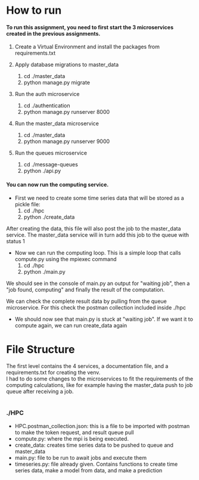 # How to run
#### To run this assignment, you need to first start the 3 microservices created in the previous assignments.

1) Create a Virtual Environment and install the packages from requirements.txt


2) Apply database migrations to master_data
   1) cd ./master_data
   2) python manage.py migrate


3) Run the auth microservice
   1) cd ./authentication
   2) python manage.py runserver 8000


4) Run the master_data microservice
   1) cd ./master_data
   2) python manage.py runserver 9000


5) Run the queues microservice
   1) cd ./message-queues
   2) python ./api.py


#### You can now run the computing service.
* First we need to create some time series data that will be stored as a pickle file:
   1) cd ./hpc
   2) python ./create_data

After creating the data, this file will also post the job to the master_data service. The master_data service will
in turn add this job to the queue with status 1

* Now we can run the computing loop. This is a simple loop that calls compute.py using the mpiexec command
  1) cd ./hpc
  2) python ./main.py


We should see in the console of main.py an output for "waiting job", then a "job found, computing" and finally the 
result of the computation.

We can check the complete result data by pulling from the queue microservice. For this check the postman collection
included inside ./hpc

* We should now see that main.py is stuck at "waiting job". If we want it to compute again, we can run create_data again

# File Structure
The first level contains the 4 services, a documentation file, and a requirements.txt for creating the venv.<br>
I had to do some changes to the microservices to fit the requirements of the computing calculations, like for example
having the master_data push to job queue after receiving a job.<br><br>

### ./HPC
* HPC.postman_collection.json: this is a file to be imported with postman to make the token request, and result queue pull
* compute.py: where the mpi is being executed.
* create_data: creates time series data to be pushed to queue and master_data
* main.py: file to be run to await jobs and execute them
* timeseries.py: file already given. Contains functions to create time series data, make a model from data, and make a prediction
